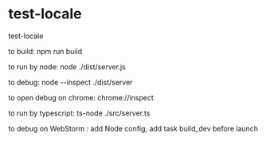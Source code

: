 # test-locale
test-locale

to build: npm run build

to run by node: node ./dist/server.js

to debug: node --inspect ./dist/server

to open debug on chrome: chrome://inspect

to run by typescript: ts-node ./src/server.ts

to debug on WebStorm : add Node config, add task build_dev before launch